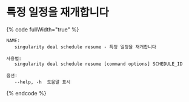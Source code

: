 # 특정 일정을 재개합니다

{% code fullWidth="true" %}
```
NAME:
   singularity deal schedule resume - 특정 일정을 재개합니다

사용법:
   singularity deal schedule resume [command options] SCHEDULE_ID

옵션:
   --help, -h  도움말 표시
```
{% endcode %}